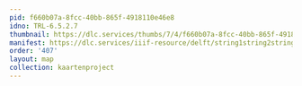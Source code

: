 ```yaml
---
pid: f660b07a-8fcc-40bb-865f-4918110e46e8
idno: TRL-6.5.2.7
thumbnail: https://dlc.services/thumbs/7/4/f660b07a-8fcc-40bb-865f-4918110e46e8/full/400,339/0/default.jpg
manifest: https://dlc.services/iiif-resource/delft/string1string2string3/kaartenproject-2007/TRL-6.5.2.7
order: '407'
layout: map
collection: kaartenproject
---
```

